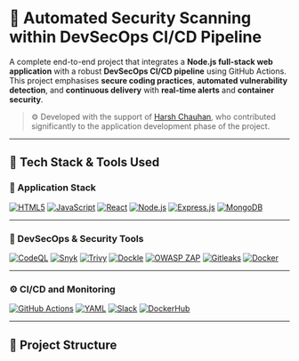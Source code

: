 # 🔐 Automated Security Scanning within DevSecOps CI/CD Pipeline

A complete end-to-end project that integrates a **Node.js full-stack web application** with a robust **DevSecOps CI/CD pipeline** using GitHub Actions. This project emphasises **secure coding practices**, **automated vulnerability detection**, and **continuous delivery** with **real-time alerts** and **container security**.

> ⚙️ Developed with the support of [Harsh Chauhan](https://github.com/Harsh2509), who contributed significantly to the application development phase of the project.

---

## 🚀 Tech Stack & Tools Used

### 🧱 Application Stack

[![HTML5](https://img.shields.io/badge/HTML5-e34f26?style=for-the-badge&logo=html5&logoColor=white)](https://developer.mozilla.org/en-US/docs/Web/HTML)
[![JavaScript](https://img.shields.io/badge/JavaScript-f7df1e?style=for-the-badge&logo=javascript&logoColor=black)](https://developer.mozilla.org/en-US/docs/Web/JavaScript)
[![React](https://img.shields.io/badge/React-61DAFB?style=for-the-badge&logo=react&logoColor=black)](https://reactjs.org/)
[![Node.js](https://img.shields.io/badge/Node.js-339933?style=for-the-badge&logo=node.js&logoColor=white)](https://nodejs.org/)
[![Express.js](https://img.shields.io/badge/Express.js-000000?style=for-the-badge&logo=express&logoColor=white)](https://expressjs.com/)
[![MongoDB](https://img.shields.io/badge/MongoDB-4EA94B?style=for-the-badge&logo=mongodb&logoColor=white)](https://www.mongodb.com/)

---

### 🔐 DevSecOps & Security Tools

[![CodeQL](https://img.shields.io/badge/CodeQL-2b2b2b?style=for-the-badge&logo=github&logoColor=white)](https://codeql.github.com/)
[![Snyk](https://img.shields.io/badge/Snyk-4c4a73?style=for-the-badge&logo=snyk&logoColor=white)](https://snyk.io/)
[![Trivy](https://img.shields.io/badge/Trivy-0f93e0?style=for-the-badge&logo=trivy&logoColor=white)](https://aquasecurity.github.io/trivy/)
[![Dockle](https://img.shields.io/badge/Dockle-009688?style=for-the-badge&logo=docker&logoColor=white)](https://github.com/goodwithtech/dockle)
[![OWASP ZAP](https://img.shields.io/badge/OWASP%20ZAP-2e72b8?style=for-the-badge&logo=OWASP&logoColor=white)](https://www.zaproxy.org/)
[![Gitleaks](https://img.shields.io/badge/Gitleaks-1b1f23?style=for-the-badge&logo=git&logoColor=white)](https://github.com/gitleaks/gitleaks)
[![Docker](https://img.shields.io/badge/Docker-2496ED?style=for-the-badge&logo=docker&logoColor=white)](https://www.docker.com/)

---

### ⚙️ CI/CD and Monitoring

[![GitHub Actions](https://img.shields.io/badge/GitHub%20Actions-2088FF?style=for-the-badge&logo=githubactions&logoColor=white)](https://github.com/features/actions)
[![YAML](https://img.shields.io/badge/YAML-000000?style=for-the-badge&logo=yaml&logoColor=white)](https://yaml.org/)
[![Slack](https://img.shields.io/badge/Slack-4A154B?style=for-the-badge&logo=slack&logoColor=white)](https://slack.com/)
[![DockerHub](https://img.shields.io/badge/DockerHub-0db7ed?style=for-the-badge&logo=docker&logoColor=white)](https://hub.docker.com/)

---

## 🧱 Project Structure

